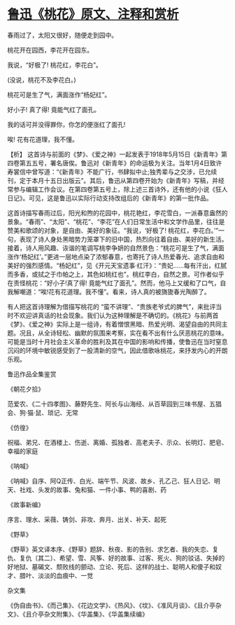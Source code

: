 # [鲁迅《桃花》原文、注释和赏析](https://www.vrrw.net/wx/9297.html)

春雨过了，太阳又很好，随便走到园中。

桃花开在园西，李花开在园东。

我说，“好极了! 桃花红，李花白”。

(没说，桃花不及李花白。)

桃花可是生了气，满面涨作“杨妃红”。

好小子! 真了得! 竟能气红了面孔。

我的话可并没得罪你，你怎的便涨红了面孔!

唉! 花有花道理，我不懂。

【析】 这首诗与前面的《梦》、《爱之神》一起发表于1918年5月15日《新青年》第四卷第五五号，署名唐俟。鲁迅对《新青年》的命运极为关注。当年1月4日致许寿裳信中曾写道：“《新青年》不能广行，书肆拟中止;独秀辈与之交涉，已允续刊，定于本月十五日出版云”。其后，鲁迅从第四卷开始为《新青年》写稿，并经常参与编辑工作会议。在第四卷第五号上，除上述三首诗外，还有他的小说《狂人日记》。可见，这是鲁迅以实际行动支持改组后的《新青年》的第一批作品。



这首诗描写春雨过后，阳光和煦的花园中，桃花艳红，李花雪白，一派春意盎然的景象。“春雨”、“太阳”、“桃花”、“李花”在人们日常生活中和文学作品里，往往是赞美和歌颂的对象，是自由、美好的象征。“我说，‘好极了! 桃花红，李花白。’”一句，表现了诗人身处黑暗势力笼罩下的旧中国，热烈向往着自由、美好的新生活。接着，诗人用风趣、诙谐的笔调写桃李争妍的自然景色：“桃花可是生了气，满面涨作‘杨妃红’。”更进一层地点染了浓郁春意，也寄托了诗人热爱春光、追求自由和美好的强烈感情。“杨妃红”，见《开元天宝遗事·红汗》：“贵妃……每有汗出，红腻而多香，或拭之于巾帕之上，其色如桃红也”。桃红李白，自然之景。可作者似乎在责怪桃花：“好小子!真了得! 竟能气红了面孔”。然而，他马上又缓和了口气，自我解嘲道：“唉!花有花道理。我不懂”。看来，诗人真的被旖旎春光陶醉了。

有人把这首诗理解为借描写桃花的 “蛮不讲理”、“贵族老爷式的脾气”，来批评当时不欢迎讲真话的社会现象。我们认为这种理解是不确切的。《桃花》与前两首《梦》、《爱之神》实际上是一组诗，有着憎恨黑暗、热爱光明、渴望自由的共同主题。况且，从全诗轻松、幽默的氛围来考察，实在看不出有什么厌恶桃花的意味。可能是当时十月社会主义革命的胜利及其在中国的影响和传播，使鲁迅在当时窒息沉闷的环境中敏锐感受到了一股清新的空气，因此借歌咏桃花，来抒发内心的开朗乐观。

鲁迅作品全集鉴赏

《朝花夕拾》

范爱农、《二十四孝图》、藤野先生、阿长与山海经、从百草园到三味书屋、五猖会、狗·猫·鼠、琐记、无常

《仿徨》

祝福、弟兄、在酒楼上、伤逝、离婚、孤独者、高老夫子、示众、长明灯、肥皂、幸福的家庭

《呐喊》

《呐喊》自序、阿Q正传、白光、端午节、风波、故乡、孔乙己、狂人日记、明天、社戏、头发的故事、兔和猫、一件小事、鸭的喜剧、药

《故事新编》

序言、理水、采薇、铸剑、非攻、奔月、出关、补天、起死

《野草》

《野草》英文译本序、《野草》题辞、秋夜、影的告别、求乞者、我的失恋、复仇、复仇〔其二〕、希望、雪、风筝、好的故事、过客、死火、狗的驳诘、失掉的好地狱、墓碣文、颓败线的颤动、立论、死后、这样的战士、聪明人和傻子和奴才、腊叶、淡淡的血痕中、一觉

杂文集

《伪自由书》、《而己集》、《花边文学》、《热风》、《坟》、《准风月谈》、《且介亭杂文》、《且介亭杂文附集》、《华盖集》、《华盖集续编》

